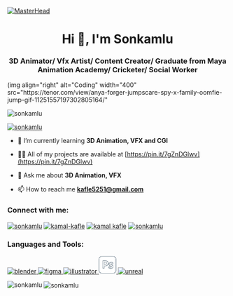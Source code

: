 [![MasterHead](https://tenor.com/view/anya-forger-jumpscare-spy-x-family-oomfie-jump-gif-11251557197302805164/)](https://Sonkamlu.io)
<h1 align="center">Hi 👋, I'm Sonkamlu</h1>
<h3 align="center">3D Animator/ Vfx Artist/ Content Creator/ Graduate from Maya Animation Academy/ Cricketer/ Social Worker</h3>
(img align="right" alt="Coding" width="400" src="https://tenor.com/view/anya-forger-jumpscare-spy-x-family-oomfie-jump-gif-11251557197302805164/"
<p align="left"> <img src="https://komarev.com/ghpvc/?username=sonkamlu&label=Profile%20views&color=0e75b6&style=flat" alt="sonkamlu" /> </p>

<p align="left"> <a href="https://twitter.com/sonkamlu" target="blank"><img src="https://img.shields.io/twitter/follow/sonkamlu?logo=twitter&style=for-the-badge" alt="sonkamlu" /></a> </p>

- 🌱 I’m currently learning **3D Animation, VFX and CGI**

- 👨‍💻 All of my projects are available at [https://pin.it/7gZnDGlwv](https://pin.it/7gZnDGlwv)

- 💬 Ask me about **3D Animation, VFX**

- 📫 How to reach me **kafle5251@gmail.com**

<h3 align="left">Connect with me:</h3>
<p align="left">
<a href="https://twitter.com/sonkamlu" target="blank"><img align="center" src="https://raw.githubusercontent.com/rahuldkjain/github-profile-readme-generator/master/src/images/icons/Social/twitter.svg" alt="sonkamlu" height="30" width="40" /></a>
<a href="https://linkedin.com/in/kamal-kafle" target="blank"><img align="center" src="https://raw.githubusercontent.com/rahuldkjain/github-profile-readme-generator/master/src/images/icons/Social/linked-in-alt.svg" alt="kamal-kafle" height="30" width="40" /></a>
<a href="https://www.facebook.com/sonkamlu" target="blank"><img align="center" src="https://raw.githubusercontent.com/rahuldkjain/github-profile-readme-generator/master/src/images/icons/Social/facebook.svg" alt="kamal kafle" height="30" width="40" /></a>
<a href="https://instagram.com/sonkamlu" target="blank"><img align="center" src="https://raw.githubusercontent.com/rahuldkjain/github-profile-readme-generator/master/src/images/icons/Social/instagram.svg" alt="sonkamlu" height="30" width="40" /></a>
</p>

<h3 align="left">Languages and Tools:</h3>
<p align="left"> <a href="https://www.blender.org/" target="_blank" rel="noreferrer"> <img src="https://download.blender.org/branding/community/blender_community_badge_white.svg" alt="blender" width="40" height="40"/> </a> <a href="https://www.figma.com/" target="_blank" rel="noreferrer"> <img src="https://www.vectorlogo.zone/logos/figma/figma-icon.svg" alt="figma" width="40" height="40"/> </a> <a href="https://www.adobe.com/in/products/illustrator.html" target="_blank" rel="noreferrer"> <img src="https://www.vectorlogo.zone/logos/adobe_illustrator/adobe_illustrator-icon.svg" alt="illustrator" width="40" height="40"/> </a> <a href="https://www.photoshop.com/en" target="_blank" rel="noreferrer"> <img src="https://raw.githubusercontent.com/devicons/devicon/master/icons/photoshop/photoshop-line.svg" alt="photoshop" width="40" height="40"/> </a> <a href="https://unrealengine.com/" target="_blank" rel="noreferrer"> <img src="https://raw.githubusercontent.com/kenangundogan/fontisto/036b7eca71aab1bef8e6a0518f7329f13ed62f6b/icons/svg/brand/unreal-engine.svg" alt="unreal" width="40" height="40"/> </a> </p>

<p><img align="left" src="https://github-readme-stats.vercel.app/api/top-langs?username=sonkamlu&show_icons=true&locale=en&layout=compact" alt="sonkamlu" /></p>

<p>&nbsp;<img align="center" src="https://github-readme-stats.vercel.app/api?username=sonkamlu&show_icons=true&locale=en" alt="sonkamlu" /></p>
